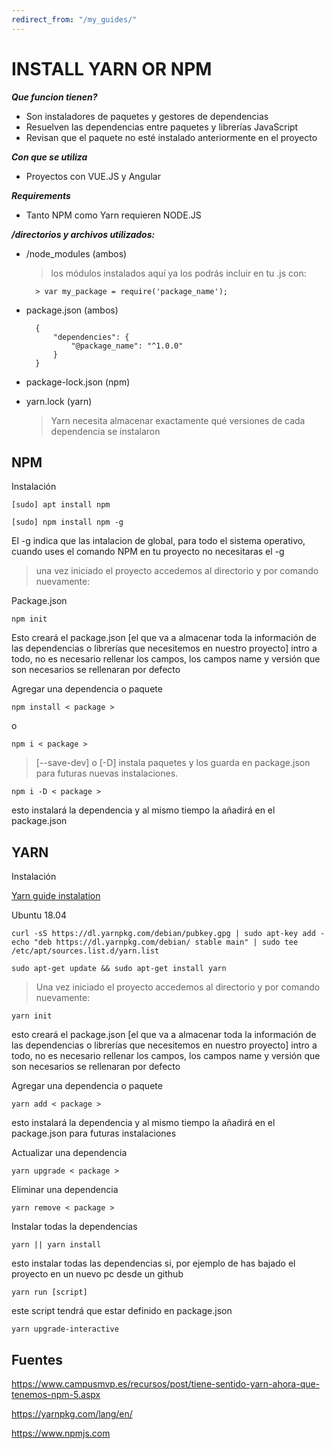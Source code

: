 ```yaml
---
redirect_from: "/my_guides/"
---
```


# INSTALL YARN OR NPM

***Que funcion tienen?***

* Son instaladores de paquetes y gestores de dependencias
* Resuelven las dependencias entre paquetes y librerías JavaScript
* Revisan que el paquete no esté instalado anteriormente en el proyecto

***Con que se utiliza***

* Proyectos con VUE.JS y Angular

***Requirements***

* Tanto NPM como Yarn requieren NODE.JS

***/directorios y archivos utilizados:***

* /node_modules (ambos)
  > los módulos instalados aquí ya los podrás incluir en tu .js con:

        > var my_package = require('package_name');

* package.json (ambos)

        {
            "dependencies": {
                "@package_name": "^1.0.0"
            }
        }

* package-lock.json (npm)

* yarn.lock (yarn)
    >Yarn necesita almacenar exactamente qué versiones de cada dependencia se instalaron

## NPM

Instalación

    [sudo] apt install npm
 
    [sudo] npm install npm -g

El -g indica que las intalacion de global, para todo el sistema operativo, cuando uses el comando NPM en tu proyecto no necesitaras el -g

>una vez iniciado el proyecto accedemos al directorio y por comando nuevamente:

Package.json

	npm init

Esto creará el package.json [el que va a almacenar toda la información de las dependencias o librerías que necesitemos en nuestro proyecto]
   intro a todo, no es necesario rellenar los campos, los campos name y versión que son necesarios se rellenaran por defecto  

Agregar una dependencia o paquete

    npm install < package >

o

    npm i < package >

> [--save-dev] o [-D] instala paquetes y los guarda en package.json para futuras nuevas instalaciones.

    npm i -D < package >

esto instalará la dependencia y al mismo tiempo la añadirá en el package.json

## YARN

Instalación

[Yarn guide instalation](https://yarnpkg.com/en/docs/install#debian-stable)

Ubuntu 18.04

	curl -sS https://dl.yarnpkg.com/debian/pubkey.gpg | sudo apt-key add -
	echo "deb https://dl.yarnpkg.com/debian/ stable main" | sudo tee /etc/apt/sources.list.d/yarn.list

	sudo apt-get update && sudo apt-get install yarn

> Una vez iniciado el proyecto accedemos al directorio y por comando nuevamente:

    yarn init

esto creará el package.json [el que va a almacenar toda la información de las dependencias o librerías que necesitemos en nuestro proyecto]
    intro a todo, no es necesario rellenar los campos, los campos name y versión que son necesarios se rellenaran por defecto

Agregar una dependencia o paquete

    yarn add < package >

esto instalará la dependencia y al mismo tiempo la añadirá en el package.json para futuras instalaciones

Actualizar una dependencia

    yarn upgrade < package >

Eliminar una dependencia

    yarn remove < package >

Instalar todas la dependencias

    yarn || yarn install

esto instalar todas las dependencias si, por ejemplo de has bajado el proyecto en un nuevo pc desde un github

    yarn run [script]

este script tendrá que estar definido en package.json

    yarn upgrade-interactive

## Fuentes

<https://www.campusmvp.es/recursos/post/tiene-sentido-yarn-ahora-que-tenemos-npm-5.aspx>

<https://yarnpkg.com/lang/en/>

<https://www.npmjs.com>

